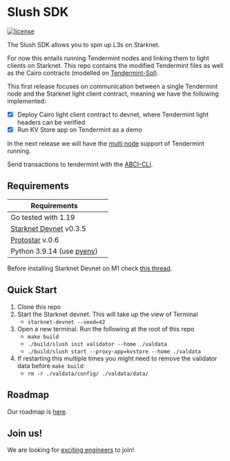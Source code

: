 # Slush SDK

[![license](https://img.shields.io/github/license/tendermint/tendermint.svg)](https://github.com/slushsdk/slush/blob/master/LICENSE)



The Slush SDK allows you to spin up L3s on Starknet.

For now this entails running Tendermint nodes and linking them to light clients on Starknet. This repo contains the modified Tendermint files as well as the Cairo contracts (modelled on [Tendermint-Sol](https://github.com/ChorusOne/tendermint-sol)).

This first release focuses on communication between a single Tendermint node and the Starknet light client contract, meaning we have the following implemented:
- [x] Deploy Cairo light client contract to devnet, where Tendermint light headers can be verified
- [x] Run KV Store app on Tendermint as a demo

In the next release we will have the [multi node](https://docs.tendermint.com/v0.34/networks/docker-compose.html) support of Tendermint running.

Send transactions to tendermint with the [ABCI-CLI](https://docs.tendermint.com/v0.34/app-dev/abci-cli.html).


## Requirements

| Requirements                                                                                |     |
| ------------------------------------------------------------------------------------------- | --- |
| Go tested with 1.19                                                                         |
| [Starknet Devnet](https://shard-labs.github.io/starknet-devnet/docs/intro#install)   v0.3.5 |
| [Protostar](https://github.com/software-mansion/protostar)      v.0.6                       |
| Python 3.9.14 (use [pyenv](https://github.com/pyenv/pyenv))                                 |

Before installing Starknet Devnet on M1 check [this thread](https://github.com/OpenZeppelin/nile/issues/22).

## Quick Start


1. Clone this repo
2. Start the Starknet devnet. This will take up the view of Terminal
   - `starknet-devnet --seed=42`
3. Open a new terminal. Run the following at the root of this repo
   - `make build`
   - `./build/slush init validator --home ./valdata`
   - `./build/slush start --proxy-app=kvstore --home ./valdata`
4. If restarting this multiple times you might need to remove the validator data before `make build`:
   - `rm -r ./valdata/config/ ./valdata/data/`


## Roadmap

Our roadmap is [here](https://geometry.xyz/notebook/the-road-to-slush).

## Join us!
We are looking for [exciting engineers](https://slush.dev/careers) to join!

